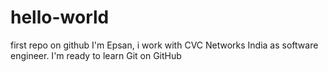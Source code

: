 # hello-world
first repo on github
I'm Epsan, i work with CVC Networks India as software engineer.
I'm ready to learn Git on GitHub
